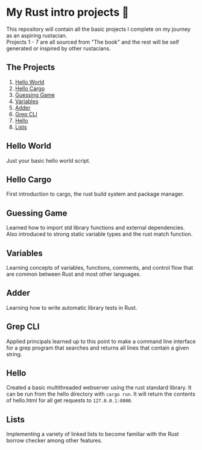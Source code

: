# My Rust intro projects :crab:
This repository will contain all the basic projects I complete on my journey as an aspiring rustacian.  
Projects 1 - 7 are all sourced from "The book" and the rest will be self generated or inspired by other rustacians.  
## The Projects  
1. [Hello World](#hello-world)
2. [Hello Cargo](#hello-cargo)  
3. [Guessing Game](#guessing-game)
4. [Variables](#variables)
5. [Adder](#adder)
6. [Grep CLI](#grep-cli)
7. [Hello](#hello)
8. [Lists](#lists)

## Hello World
Just your basic hello world script.  
## Hello Cargo
First introduction to cargo, the rust build system and package manager.  
## Guessing Game
Learned how to import std library functions and external dependencies. Also introduced to strong static variable types and the rust match function.  
## Variables
Learning concepts of variables, functions, comments, and control flow that are common between Rust and most other languages.  
## Adder
Learning how to write automatic library tests in Rust.  
## Grep CLI
Applied principals learned up to this point to make a command line interface for a grep program that searches and returns all lines that contain a given string.  
## Hello
Created a basic multithreaded webserver using the rust standard library. It can be run from the hello directory with `cargo run`. It will return the contents of hello.html for all get requests to `127.0.0.1:8000`.  
## Lists
Implementing a variety of linked lists to become familiar with the Rust borrow checker among other features.  
